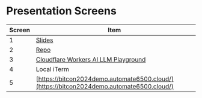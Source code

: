 # Presentation Screens

| Screen | Item |
|--------|------|
| 1 | [Slides](https://docs.google.com/presentation/d/1a8_IxzsgKNHCfO-4YRjaT-CiKz21OnO9IAAvgngl66g/edit?usp=sharing) |
| 2 | [Repo](https://github.com/managedkaos/self-hosting-gen-ai) |
| 3 | [Cloudflare Workers AI LLM Playground](https://playground.ai.cloudflare.com/) |
| 4 | Local iTerm |
| 5 | [https://bitcon2024demo.automate6500.cloud/](https://bitcon2024demo.automate6500.cloud/)